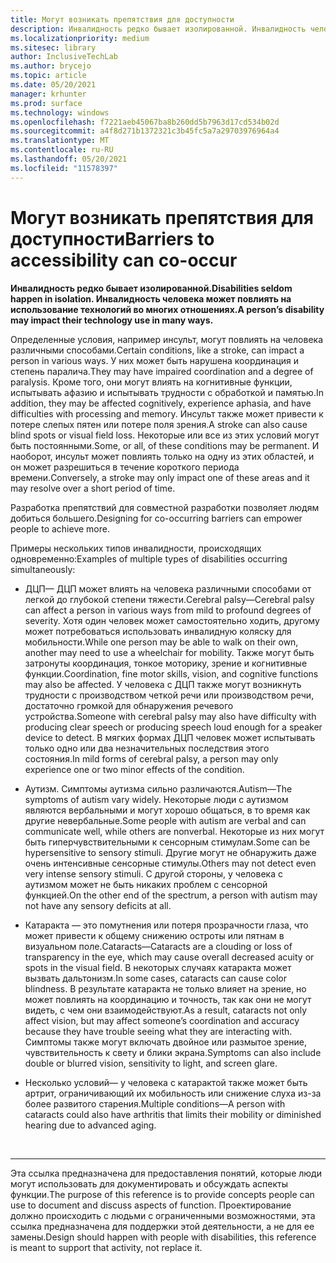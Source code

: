 ```yaml
---
title: Могут возникать препятствия для доступности
description: Инвалидность редко бывает изолированной. Инвалидность человека может повлиять на использование технологий во многих отношениях
ms.localizationpriority: medium
ms.sitesec: library
author: InclusiveTechLab
ms.author: brycejo
ms.topic: article
ms.date: 05/20/2021
manager: krhunter
ms.prod: surface
ms.technology: windows
ms.openlocfilehash: f7221aeb45067ba8b260dd5b7963d17cd534b02d
ms.sourcegitcommit: a4f8d271b1372321c3b45fc5a7a29703976964a4
ms.translationtype: MT
ms.contentlocale: ru-RU
ms.lasthandoff: 05/20/2021
ms.locfileid: "11578397"
---
```

# <a name="barriers-to-accessibility-can-co-occur"></a><span data-ttu-id="4853c-104">Могут возникать препятствия для доступности</span><span class="sxs-lookup"><span data-stu-id="4853c-104">Barriers to accessibility can co-occur</span></span>

**<span data-ttu-id="4853c-105">Инвалидность редко бывает изолированной.</span><span class="sxs-lookup"><span data-stu-id="4853c-105">Disabilities seldom happen in isolation.</span></span> <span data-ttu-id="4853c-106">Инвалидность человека может повлиять на использование технологий во многих отношениях.</span><span class="sxs-lookup"><span data-stu-id="4853c-106">A person’s disability may impact their technology use in many ways.</span></span>**

<span data-ttu-id="4853c-107">Определенные условия, например инсульт, могут повлиять на человека различными способами.</span><span class="sxs-lookup"><span data-stu-id="4853c-107">Certain conditions, like a stroke, can impact a person in various ways.</span></span> <span data-ttu-id="4853c-108">У них может быть нарушена координация и степень паралича.</span><span class="sxs-lookup"><span data-stu-id="4853c-108">They may have impaired coordination and a degree of paralysis.</span></span> <span data-ttu-id="4853c-109">Кроме того, они могут влиять на когнитивные функции, испытывать афазию и испытывать трудности с обработкой и памятью.</span><span class="sxs-lookup"><span data-stu-id="4853c-109">In addition, they may be affected cognitively, experience aphasia, and have difficulties with processing and memory.</span></span> <span data-ttu-id="4853c-110">Инсульт также может привести к потере слепых пятен или потере поля зрения.</span><span class="sxs-lookup"><span data-stu-id="4853c-110">A stroke can also cause blind spots or visual field loss.</span></span> <span data-ttu-id="4853c-111">Некоторые или все из этих условий могут быть постоянными.</span><span class="sxs-lookup"><span data-stu-id="4853c-111">Some, or all, of these conditions may be permanent.</span></span> <span data-ttu-id="4853c-112">И наоборот, инсульт может повлиять только на одну из этих областей, и он может разрешиться в течение короткого периода времени.</span><span class="sxs-lookup"><span data-stu-id="4853c-112">Conversely, a stroke may only impact one of these areas and it may resolve over a short period of time.</span></span>

<span data-ttu-id="4853c-113">Разработка препятствий для совместной разработки позволяет людям добиться большего.</span><span class="sxs-lookup"><span data-stu-id="4853c-113">Designing for co-occurring barriers can empower people to achieve more.</span></span>

<span data-ttu-id="4853c-114">Примеры нескольких типов инвалидности, происходящих одновременно:</span><span class="sxs-lookup"><span data-stu-id="4853c-114">Examples of multiple types of disabilities occurring simultaneously:</span></span> 

* <span data-ttu-id="4853c-115">ДЦП— ДЦП может влиять на человека различными способами от легкой до глубокой степени тяжести.</span><span class="sxs-lookup"><span data-stu-id="4853c-115">Cerebral palsy—Cerebral palsy can affect a person in various ways from mild to profound degrees of severity.</span></span> <span data-ttu-id="4853c-116">Хотя один человек может самостоятельно ходить, другому может потребоваться использовать инвалидную коляску для мобильности.</span><span class="sxs-lookup"><span data-stu-id="4853c-116">While one person may be able to walk on their own, another may need to use a wheelchair for mobility.</span></span> <span data-ttu-id="4853c-117">Также могут быть затронуты координация, тонкое моторику, зрение и когнитивные функции.</span><span class="sxs-lookup"><span data-stu-id="4853c-117">Coordination, fine motor skills, vision, and cognitive functions may also be affected.</span></span> <span data-ttu-id="4853c-118">У человека с ДЦП также могут возникнуть трудности с производством четкой речи или производством речи, достаточно громкой для обнаружения речевого устройства.</span><span class="sxs-lookup"><span data-stu-id="4853c-118">Someone with cerebral palsy may also have difficulty with producing clear speech or producing speech loud enough for a speaker device to detect.</span></span> <span data-ttu-id="4853c-119">В мягких формах ДЦП человек может испытывать только одно или два незначительных последствия этого состояния.</span><span class="sxs-lookup"><span data-stu-id="4853c-119">In mild forms of cerebral palsy, a person may only experience one or two minor effects of the condition.</span></span>

* <span data-ttu-id="4853c-120">Аутизм. Симптомы аутизма сильно различаются.</span><span class="sxs-lookup"><span data-stu-id="4853c-120">Autism—The symptoms of autism vary widely.</span></span> <span data-ttu-id="4853c-121">Некоторые люди с аутизмом являются вербальными и могут хорошо общаться, в то время как другие невербальные.</span><span class="sxs-lookup"><span data-stu-id="4853c-121">Some people with autism are verbal and can communicate well, while others are nonverbal.</span></span> <span data-ttu-id="4853c-122">Некоторые из них могут быть гиперчувствительными к сенсорным стимулам.</span><span class="sxs-lookup"><span data-stu-id="4853c-122">Some can be hypersensitive to sensory stimuli.</span></span> <span data-ttu-id="4853c-123">Другие могут не обнаружить даже очень интенсивные сенсорные стимулы.</span><span class="sxs-lookup"><span data-stu-id="4853c-123">Others may not detect even very intense sensory stimuli.</span></span> <span data-ttu-id="4853c-124">С другой стороны, у человека с аутизмом может не быть никаких проблем с сенсорной функцией.</span><span class="sxs-lookup"><span data-stu-id="4853c-124">On the other end of the spectrum, a person with autism may not have any sensory deficits at all.</span></span>

* <span data-ttu-id="4853c-125">Катаракта — это помутнения или потеря прозрачности глаза, что может привести к общему снижению остроты или пятнам в визуальном поле.</span><span class="sxs-lookup"><span data-stu-id="4853c-125">Cataracts—Cataracts are a clouding or loss of transparency in the eye, which may cause overall decreased acuity or spots in the visual field.</span></span> <span data-ttu-id="4853c-126">В некоторых случаях катаракта может вызвать дальтонизм.</span><span class="sxs-lookup"><span data-stu-id="4853c-126">In some cases, cataracts can cause color blindness.</span></span> <span data-ttu-id="4853c-127">В результате катаракта не только влияет на зрение, но может повлиять на координацию и точность, так как они не могут видеть, с чем они взаимодействуют.</span><span class="sxs-lookup"><span data-stu-id="4853c-127">As a result, cataracts not only affect vision, but may affect someone’s coordination and accuracy because they have trouble seeing what they are interacting with.</span></span> <span data-ttu-id="4853c-128">Симптомы также могут включать двойное или размытое зрение, чувствительность к свету и блики экрана.</span><span class="sxs-lookup"><span data-stu-id="4853c-128">Symptoms can also include double or blurred vision, sensitivity to light, and screen glare.</span></span> 

* <span data-ttu-id="4853c-129">Несколько условий— у человека с катарактой также может быть артрит, ограничивающий их мобильность или снижение слуха из-за более развитого старения.</span><span class="sxs-lookup"><span data-stu-id="4853c-129">Multiple conditions—A person with cataracts could also have arthritis that limits their mobility or diminished hearing due to advanced aging.</span></span>


&nbsp;

[comment]: # (Заявление footer)
___
<span data-ttu-id="4853c-131">Эта ссылка предназначена для предоставления понятий, которые люди могут использовать для документировать и обсуждать аспекты функции.</span><span class="sxs-lookup"><span data-stu-id="4853c-131">The purpose of this reference is to provide concepts people can use to document and discuss aspects of function.</span></span> <span data-ttu-id="4853c-132">Проектирование должно происходить с людьми с ограниченными возможностями, эта ссылка предназначена для поддержки этой деятельности, а не для ее замены.</span><span class="sxs-lookup"><span data-stu-id="4853c-132">Design should happen with people with disabilities, this reference is meant to support that activity, not replace it.</span></span> 
